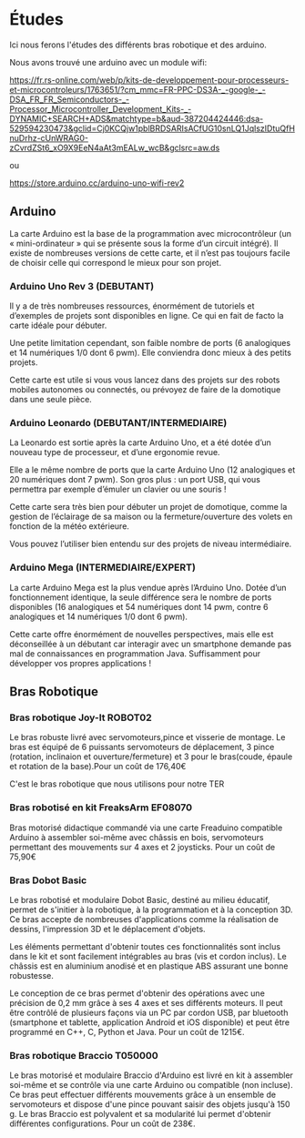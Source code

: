 # Études

Ici nous ferons l'études des différents bras robotique et des arduino.

Nous avons trouvé une arduino avec un module wifi:

https://fr.rs-online.com/web/p/kits-de-developpement-pour-processeurs-et-microcontroleurs/1763651/?cm_mmc=FR-PPC-DS3A-_-google-_-DSA_FR_FR_Semiconductors-_-Processor_Microcontroller_Development_Kits-_-DYNAMIC+SEARCH+ADS&matchtype=b&aud-387204424446:dsa-529594230473&gclid=Cj0KCQjw1pblBRDSARIsACfUG10snLQ1JqlszIDtuQfHnuDrhz-cUnWRAG0-zCvrdZSt6_xO9X9EeN4aAt3mEALw_wcB&gclsrc=aw.ds

ou

https://store.arduino.cc/arduino-uno-wifi-rev2

## Arduino

La carte Arduino est la base de la programmation avec microcontrôleur (un « mini-ordinateur » qui se présente sous la forme 
d’un circuit intégré). Il existe de nombreuses versions de cette carte, et il n’est pas toujours facile de choisir celle qui 
correspond le mieux pour son projet.


### Arduino Uno Rev 3 (DEBUTANT)

Il y a de très nombreuses ressources, énormément de tutoriels et d’exemples de projets sont disponibles en ligne. Ce qui en 
fait de facto la carte idéale pour débuter.

Une petite limitation cependant, son faible nombre de ports (6 analogiques et 14 numériques 1/0 dont 6 pwm). Elle conviendra 
donc mieux à des petits projets.

Cette carte est utile si vous vous lancez dans des projets sur des robots mobiles autonomes ou connectés, ou 
prévoyez de faire de la domotique dans une seule pièce. 

### Arduino Leonardo (DEBUTANT/INTERMEDIAIRE)

La Leonardo est sortie après la carte Arduino Uno, et a été dotée d’un nouveau type de processeur, et d’une ergonomie revue.

Elle a le même nombre  de ports que la carte Arduino Uno (12 analogiques et 20 numériques dont 7 pwm). Son gros plus : un port USB, qui vous permettra par exemple d’émuler un clavier ou une souris !

Cette carte sera très bien pour débuter un projet de domotique, comme la gestion de l’éclairage de sa maison ou la fermeture/ouverture des volets en fonction de la météo extérieure.

Vous pouvez l’utiliser bien entendu sur des projets de niveau intermédiaire.

### Arduino Mega (INTERMEDIAIRE/EXPERT)

La carte Arduino Mega est la plus vendue après l’Arduino Uno. Dotée d’un fonctionnement identique, la seule différence sera le nombre de ports disponibles (16 analogiques et 54 numériques dont 14 pwm, contre 6 analogiques et 14 numériques 1/0 dont 6 pwm).

Cette carte offre énormément de nouvelles perspectives, mais elle est déconseillée à un débutant car interagir avec un smartphone demande pas mal de connaissances en programmation Java. Suffisamment pour développer vos propres applications !

### 





## Bras Robotique

### Bras robotique Joy-It ROBOT02

Le bras robuste livré avec servomoteurs,pince et visserie de montage. Le bras est équipé de 6 puissants servomoteurs de déplacement, 3 
pince (rotation, inclinaion et ouverture/fermeture) et 3 pour le bras(coude, épaule et rotation de la base).Pour un coût de 176,40€

C'est le bras robotique que nous utilisons pour notre TER

### Bras robotisé en kit FreaksArm EF08070

Bras motorisé didactique commandé via une carte Freaduino compatible Arduino à assembler soi-même avec châssis en bois, servomoteurs permettant des mouvements sur 4 axes et 2 joysticks.
Pour un coût de 75,90€


### Bras Dobot Basic

Le bras robotisé et modulaire Dobot Basic, destiné au milieu éducatif, permet de s'initier à la robotique, à la programmation et à la conception 3D. Ce bras accepte de nombreuses d'applications comme la réalisation de dessins, l'impression 3D et le déplacement d'objets.

Les éléments permettant d'obtenir toutes ces fonctionnalités sont inclus dans le kit et sont facilement intégrables au bras (vis et cordon inclus). Le châssis est en aluminium anodisé et en plastique ABS assurant une bonne robustesse.

Le conception de ce bras permet d'obtenir des opérations avec une précision de 0,2 mm grâce à ses 4 axes et ses différents moteurs. Il peut être contrôlé de plusieurs façons via un PC par cordon USB, par bluetooth (smartphone et tablette, application Android et iOS disponible) et peut être programmé en C++, C, Python et Java. 
Pour un coût de 1215€.


### Bras robotique Braccio T050000

Le bras motorisé et modulaire Braccio d'Arduino est livré en kit à assembler soi-même et se contrôle via une carte Arduino ou compatible (non incluse). Ce bras peut effectuer différents mouvements grâce à un ensemble de servomoteurs et dispose d'une pince pouvant saisir des objets jusqu'à 150 g. Le bras Braccio est polyvalent et sa modularité lui permet d'obtenir différentes configurations.
Pour un coût de 238€.

